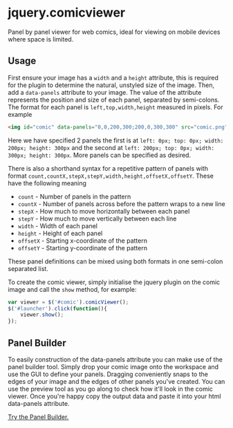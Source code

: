 jquery.comicviewer
==================

Panel by panel viewer for web comics, ideal for viewing on mobile devices where space is limited.

Usage
-----

First ensure your image has a `width` and a `height` attribute, this is required for the plugin to determine the natural, unstyled size of the image.
Then, add a `data-panels` attribute to your image. The value of the attribute represents the position and size of each panel,
separated by semi-colons. The format for each panel is `left,top,width,height` measured in pixels. For example

```html
<img id="comic" data-panels="0,0,200,300;200,0,300,300" src="comic.png" width="500" height="300"/>
```
    
Here we have specified 2 panels the first is at `left: 0px; top: 0px; width: 200px; height: 300px` and the second at `left: 200px; top: 0px; width: 300px; height: 300px`.
More panels can be specified as desired.

There is also a shorthand syntax for a repetitive pattern of panels with format `count,countX,stepX,stepY,width,height,offsetX,offsetY`. 
These have the following meaning

* `count` - Number of panels in the pattern
* `countX` - Number of panels across before the pattern wraps to a new line
* `stepX` - How much to move horizontally between each panel
* `stepY` - How much to move vertically between each line
* `width` - Width of each panel
* `height` - Height of each panel
* `offsetX` - Starting x-coordinate of the pattern
* `offsetY` - Starting y-coordinate of the pattern

These panel definitions can be mixed using both formats in one semi-colon separated list.

To create the comic viewer, simply initialise the jquery plugin on the comic image and call the `show` method, for example:

```js
var viewer = $('#comic').comicViewer();
$('#launcher').click(function(){
    viewer.show();
});
```

Panel Builder
-------------

To easily construction of the data-panels attribute you can make use of the panel builder tool.
Simply drop your comic image onto the workspace and use the GUI to define your panels.
Dragging conveniently snaps to the edges of your image and the edges of other panels you've created.
You can use the preview tool as you go along to check how it'll look in the comic viewer.
Once you're happy copy the output data and paste it into your html data-panels attribute.

[Try the Panel Builder.](https://rawgit.com/cjwainwright/jquery.comicviewer/master/panelbuilder/index.html)

